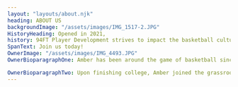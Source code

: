 ```yaml
---
layout: "layouts/about.njk"
heading: ABOUT US
backgroundImage: "/assets/images/IMG_1517-2.JPG"
HistoryHeading: Opened in 2021,
history: 94FT Player Development strives to impact the basketball culture of Lafayette and surrounding areas and cites. WE pride ourselves on our result driven training and are dedicated to those committed to their craft. We have worked with several youth programs that include Louisiana and Texas. While also working with elite high school, collegiate and professional athletes. 94FT is dedicated to making a positive impact to the basketball culture and community of Lafayette. We strive to make a difference with our player development training and using the game of basketball to change lives.
SpanText: Join us today!
OwnerImage: "/assets/images/IMG_4493.JPG"
OwnerBioparagraphOne: Amber has been around the game of basketball since 6 years old. Known for her passion and ability to develop, she is originally from Austin, Texas. In college at UTSA, she was apart of 2 conference championships and 2 NCAA tournament appearances. Still to this day leading the program in All-Time 3 point field goals made and was honored as a 3 time All-Conference selection. Amber has been around the game of basketball since 6 years old. Known for her passion and ability to develop, she is originally from Austin, Texas. In college at UTSA, she was apart of 2 conference championships and 2 NCAA tournament appearances. Still to this day leading the program in All-Time 3 point field goals made and was honored as a 3 time All-Conference selection.

OwnerBioparagraphTwo: Upon finishing college, Amber joined the grassroots program she grew up in Austin Elite where she was in charge of player development and coached the 17u boys team. She completed 2 summer seasons and transitioned to college coaching, coaching University of Louisiana for 6 years. While in charge of the guard development she had, 3 all conference selections.Amber has worked with numerous youth and youth programs, high school, collegiate and professional players from all over the country.Amber’s high energy and enthusiastic training style combined with her ability to inspire has not only proven results but impactful to the basketball community.
---
```


<!--


OUR Trainers

Brandon Ellis

Director of HS Development

[![](/assets/images/Vectors-Wrapper_21.svg)](https://instagram.com/b.ellis0?igshid=YzAwZjE1ZTI0Zg==)[](#)[](#)

B Ellis is a social media star for the platforms YouTube, tiktok, and instagram.
‍
He has trained the likes of CashNasty, Kenny Chao, RyanTheCrashDummy and plethora of other influencers as well as high school, division 1, and pro talent.
‍
He has many viral training clips of him breaking down specific moves and also providing training tips for hoopers in need.

![](/assets/images/B.-Ellis.jpg)

B Ellis was a 4 Time Conference Champion & National Runner up at the number 1 NAIA Program in the Country, LSUA. He is 2nd all time in assists for the program as he graduated with a degree in communication studies. He then went on to coach to at his Alma Mater, Northside High School and lead the player development charge as he helped the program to back to back 20 win seasons.

#94FT on Instagram -->
